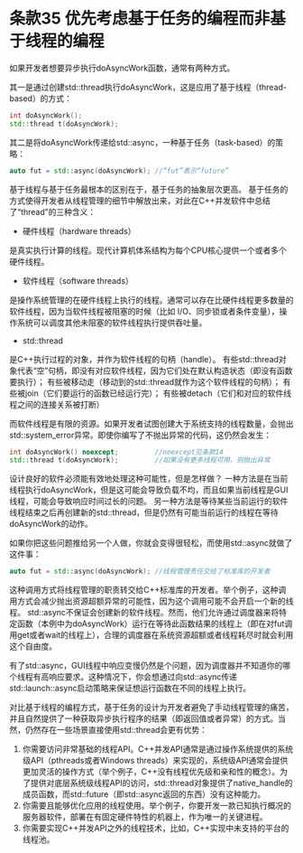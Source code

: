 # 条款35 优先考虑基于任务的编程而非基于线程的编程

如果开发者想要异步执行doAsyncWork函数，通常有两种方式。

其一是通过创建std::thread执行doAsyncWork，这是应用了基于线程（thread-based）的方式：

```cpp
int doAsyncWork();
std::thread t(doAsyncWork);
```

其二是将doAsyncWork传递给std::async，一种基于任务（task-based）的策略：

```cpp
auto fut = std::async(doAsyncWork); //“fut”表示“future”
```

基于线程与基于任务最根本的区别在于，基于任务的抽象层次更高。
基于任务的方式使得开发者从线程管理的细节中解放出来，对此在C++并发软件中总结了“thread”的三种含义：

* 硬件线程（hardware threads）

是真实执行计算的线程。现代计算机体系结构为每个CPU核心提供一个或者多个硬件线程。

* 软件线程（software threads）

是操作系统管理的在硬件线程上执行的线程。通常可以存在比硬件线程更多数量的软件线程，因为当软件线程被阻塞的时候（比如 I/O、同步锁或者条件变量），操作系统可以调度其他未阻塞的软件线程执行提供吞吐量。

* std::thread

 是C++执行过程的对象，并作为软件线程的句柄（handle）。
 有些std::thread对象代表“空”句柄，即没有对应软件线程，因为它们处在默认构造状态（即没有函数要执行）；
 有些被移动走（移动到的std::thread就作为这个软件线程的句柄）；
 有些被join（它们要运行的函数已经运行完）；
 有些被detach（它们和对应的软件线程之间的连接关系被打断）

而软件线程是有限的资源。如果开发者试图创建大于系统支持的线程数量，会抛出std::system_error异常。即使你编写了不抛出异常的代码，这仍然会发生：

```cpp
int doAsyncWork() noexcept;         //noexcept见条款14
std::thread t(doAsyncWork);         //如果没有更多线程可用，则抛出异常
```

设计良好的软件必须能有效地处理这种可能性，但是怎样做？
一种方法是在当前线程执行doAsyncWork，但是这可能会导致负载不均，而且如果当前线程是GUI线程，可能会导致响应时间过长的问题。
另一种方法是等待某些当前运行的软件线程结束之后再创建新的std::thread，但是仍然有可能当前运行的线程在等待doAsyncWork的动作。

如果你把这些问题推给另一个人做，你就会变得很轻松，而使用std::async就做了这件事：

```cpp
auto fut = std::async(doAsyncWork); //线程管理责任交给了标准库的开发者
```

这种调用方式将线程管理的职责转交给C++标准库的开发者。举个例子，这种调用方式会减少抛出资源超额异常的可能性，因为这个调用可能不会开启一个新的线程。
std::async不保证会创建新的软件线程。然而，他们允许通过调度器来将特定函数（本例中为doAsyncWork）运行在等待此函数结果的线程上（即在对fut调用get或者wait的线程上），合理的调度器在系统资源超额或者线程耗尽时就会利用这个自由度。

有了std::async，GUI线程中响应变慢仍然是个问题，因为调度器并不知道你的哪个线程有高响应要求。这种情况下，你会想通过向std::async传递std::launch::async启动策略来保证想运行函数在不同的线程上执行。

对比基于线程的编程方式，基于任务的设计为开发者避免了手动线程管理的痛苦，并且自然提供了一种获取异步执行程序的结果（即返回值或者异常）的方式。当然，仍然存在一些场景直接使用std::thread会更有优势：

1. 你需要访问非常基础的线程API。C++并发API通常是通过操作系统提供的系统级API（pthreads或者Windows threads）来实现的，系统级API通常会提供更加灵活的操作方式（举个例子，C++没有线程优先级和亲和性的概念）。为了提供对底层系统级线程API的访问，std::thread对象提供了native_handle的成员函数，而std::future（即std::async返回的东西）没有这种能力。
2. 你需要且能够优化应用的线程使用。举个例子，你要开发一款已知执行概况的服务器软件，部署在有固定硬件特性的机器上，作为唯一的关键进程。
3. 你需要实现C++并发API之外的线程技术，比如，C++实现中未支持的平台的线程池。
